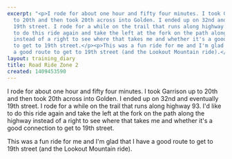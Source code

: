 ```yaml
---
excerpt: "<p>I rode for about one hour and fifty four minutes. I took Garrison up
  to 20th and then took 20th across into Golden. I ended up on 32nd and eventually
  19th street. I rode for a while on the trail that runs along highway 93. I'd like
  to do this ride again and take the left at the fork on the path along the highway
  instead of a right to see where that takes me and whether it's a good connection
  to get to 19th street.</p><p>This was a fun ride for me and I'm glad that I have
  a good route to get to 19th street (and the Lookout Mountain ride).</p>"
layout: training_diary
title: Road Ride Zone 2
created: 1409453590
---
```

<p>I rode for about one hour and fifty four minutes. I took Garrison up to 20th and then took 20th across into Golden. I ended up on 32nd and eventually 19th street. I rode for a while on the trail that runs along highway 93. I'd like to do this ride again and take the left at the fork on the path along the highway instead of a right to see where that takes me and whether it's a good connection to get to 19th street.</p><p>This was a fun ride for me and I'm glad that I have a good route to get to 19th street (and the Lookout Mountain ride).</p>
